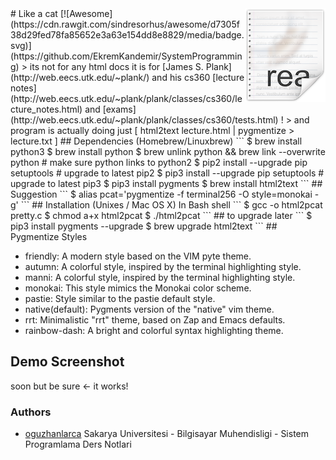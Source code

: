<img src="icon.png" align="right" />
# Like a cat [![Awesome](https://cdn.rawgit.com/sindresorhus/awesome/d7305f38d29fed78fa85652e3a63e154dd8e8829/media/badge.svg)](https://github.com/EkremKandemir/SystemProgramming)
> its not for any html docs it is for [James S. Plank](http://web.eecs.utk.edu/~plank/) and his cs360 [lecture notes](http://web.eecs.utk.edu/~plank/plank/classes/cs360/lecture_notes.html) and [exams](http://web.eecs.utk.edu/~plank/plank/classes/cs360/tests.html) !
> and program is actually doing just [ html2text lecture.html | pygmentize > lecture.txt ]
## Dependencies (Homebrew/Linuxbrew)
```
$ brew install python3
$ brew install python
$ brew unlink python && brew link --overwrite python # make sure python links to python2
$ pip2 install --upgrade pip setuptools # upgrade to latest pip2
$ pip3 install --upgrade pip setuptools # upgrade to latest pip3
$ pip3 install pygments
$ brew install html2text
```
## Suggestion
```
$ alias pcat='pygmentize -f terminal256 -O style=monokai -g'
```
## Installation (Unixes / Mac OS X) In Bash shell
```
$ gcc -o html2pcat pretty.c
$ chmod a+x html2pcat
$ ./html2pcat
```
## to upgrade later
```
$ pip3 install pygments --upgrade
$ brew upgrade html2text
```
## Pygmentize Styles

* friendly:
    A modern style based on the VIM pyte theme.
* autumn:
    A colorful style, inspired by the terminal highlighting style.
* manni:
    A colorful style, inspired by the terminal highlighting style.
* monokai:
    This style mimics the Monokai color scheme.
* pastie:
    Style similar to the pastie default style.
* native(default):
    Pygments version of the "native" vim theme.
* rrt:
    Minimalistic "rrt" theme, based on Zap and Emacs defaults.
* rainbow-dash:
    A bright and colorful syntax highlighting theme.

## Demo Screenshot
soon but be sure ← it works!

### Authors
- [oguzhanlarca](https://github.com/oguzhanlarca) Sakarya Universitesi - Bilgisayar Muhendisligi - Sistem Programlama Ders Notlari
